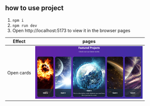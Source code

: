 ## how to use project

1. `npm i`
2. `npm run dev`
3. Open http://localhost:5173 to view it in the browser pages

| Effect | pages|
|---|---|
|Open cards|![Opencards](./src/assets/thumbnail/Opencards.png)|
